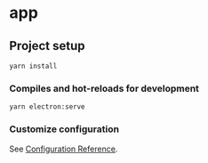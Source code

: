 # app

## Project setup
```
yarn install
```

### Compiles and hot-reloads for development
```
yarn electron:serve
```

### Customize configuration
See [Configuration Reference](https://cli.vuejs.org/config/).


<!-- yarn add babel-plugin-transform-remove-console -->